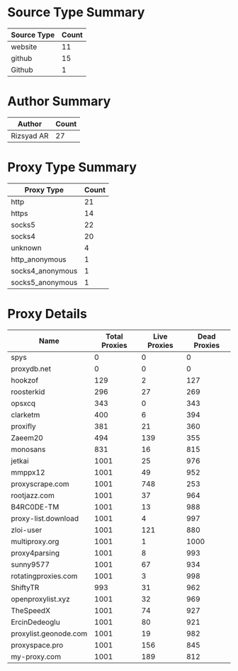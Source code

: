 # Source Type Summary

| Source Type | Count |
|-------------|-------|
| website | 11 |
| github | 15 |
| Github | 1 |


# Author Summary

| Author | Count |
|--------|-------|
| Rizsyad AR | 27 |


# Proxy Type Summary

| Proxy Type | Count |
|------------|-------|
| http | 21 |
| https | 14 |
| socks5 | 22 |
| socks4 | 20 |
| unknown | 4 |
| http_anonymous | 1 |
| socks4_anonymous | 1 |
| socks5_anonymous | 1 |


# Proxy Details

| Name | Total Proxies | Live Proxies | Dead Proxies |
|------|---------------|--------------|---------------|
| spys | 0 | 0 | 0 |
| proxydb.net | 0 | 0 | 0 |
| hookzof | 129 | 2 | 127 |
| roosterkid | 296 | 27 | 269 |
| opsxcq | 343 | 0 | 343 |
| clarketm | 400 | 6 | 394 |
| proxifly | 381 | 21 | 360 |
| Zaeem20 | 494 | 139 | 355 |
| monosans | 831 | 16 | 815 |
| jetkai | 1001 | 25 | 976 |
| mmppx12 | 1001 | 49 | 952 |
| proxyscrape.com | 1001 | 748 | 253 |
| rootjazz.com | 1001 | 37 | 964 |
| B4RC0DE-TM | 1001 | 13 | 988 |
| proxy-list.download | 1001 | 4 | 997 |
| zloi-user | 1001 | 121 | 880 |
| multiproxy.org | 1001 | 1 | 1000 |
| proxy4parsing | 1001 | 8 | 993 |
| sunny9577 | 1001 | 67 | 934 |
| rotatingproxies.com | 1001 | 3 | 998 |
| ShiftyTR | 993 | 31 | 962 |
| openproxylist.xyz | 1001 | 32 | 969 |
| TheSpeedX | 1001 | 74 | 927 |
| ErcinDedeoglu | 1001 | 80 | 921 |
| proxylist.geonode.com | 1001 | 19 | 982 |
| proxyspace.pro | 1001 | 156 | 845 |
| my-proxy.com | 1001 | 189 | 812 |
